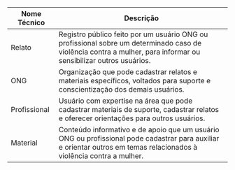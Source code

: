 | Nome Técnico       | Descrição                                                            |
|--------------------|----------------------------------------------------------------------|
| Relato             | Registro público feito por um usuário ONG ou profissional sobre um determinado caso de violência contra a mulher, para informar ou sensibilizar outros usuários.            |
| ONG                | Organização que pode cadastrar relatos e materiais específicos, voltados para suporte e conscientização dos demais usuários.                                                |
| Profissional       | Usuário com expertise na área que pode cadastrar materiais de suporte, cadastrar relatos e oferecer orientações para outros usuários.                                       |
| Material           | Conteúdo informativo e de apoio que um usuário ONG ou profissional pode cadastrar para auxiliar e orientar outros em temas relacionados à violência contra a mulher.        |
